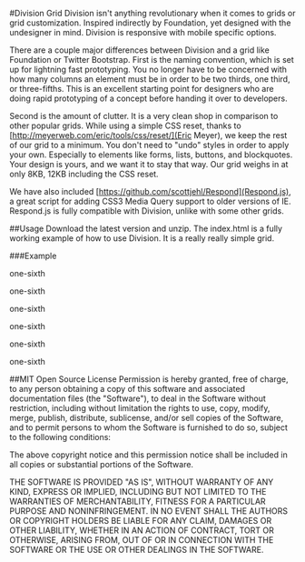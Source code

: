 #Division Grid
Division isn't anything revolutionary when it comes to grids or grid customization. Inspired indirectly by Foundation, yet designed with the undesigner in mind. Division is responsive with mobile specific options.

There are a couple major differences between Division and a grid like Foundation or Twitter Bootstrap. First is the naming convention, which is set up for lightning fast prototyping. You no longer have to be concerned with how many columns an element must be in order to be two thirds, one third, or three-fifths. This is an excellent starting point for designers who are doing rapid prototyping of a concept before handing it over to developers.

Second is the amount of clutter. It is a very clean shop in comparison to other popular grids. While using a simple CSS reset, thanks to [http://meyerweb.com/eric/tools/css/reset/](Eric Meyer), we keep the rest of our grid to a minimum. You don't need to "undo" styles in order to apply your own. Especially to elements like forms, lists, buttons, and blockquotes. Your design is yours, and we want it to stay that way. Our grid weighs in at only 8KB, 12KB including the CSS reset.

We have also included [https://github.com/scottjehl/Respond](Respond.js), a great script for adding CSS3 Media Query support to older versions of IE. Respond.js is fully compatible with Division, unlike with some other grids.

##Usage
Download the latest version and unzip. The index.html is a fully working example of how to use Division. It is a really really simple grid.

###Example
    <div class="row">
    	<div class="one-sixth">
    		<p>one-sixth</p>
    	</div>
    	<div class="one-sixth">
    		<p>one-sixth</p>
    	</div>
    	<div class="one-sixth">
    		<p>one-sixth</p>
    	</div>
    	<div class="one-sixth">
    		<p>one-sixth</p>
    	</div>
    	<div class="one-sixth">
    		<p>one-sixth</p>
    	</div>
    	<div class="one-sixth">
    		<p>one-sixth</p>
    	</div>
    </div>

##MIT Open Source License
Permission is hereby granted, free of charge, to any person obtaining a copy of this software and associated documentation files (the "Software"), to deal in the Software without restriction, including without limitation the rights to use, copy, modify, merge, publish, distribute, sublicense, and/or sell copies of the Software, and to permit persons to whom the Software is furnished to do so, subject to the following conditions:

The above copyright notice and this permission notice shall be included in all copies or substantial portions of the Software.

THE SOFTWARE IS PROVIDED "AS IS", WITHOUT WARRANTY OF ANY KIND, EXPRESS OR IMPLIED, INCLUDING BUT NOT LIMITED TO THE WARRANTIES OF MERCHANTABILITY, FITNESS FOR A PARTICULAR PURPOSE AND NONINFRINGEMENT. IN NO EVENT SHALL THE AUTHORS OR COPYRIGHT HOLDERS BE LIABLE FOR ANY CLAIM, DAMAGES OR OTHER LIABILITY, WHETHER IN AN ACTION OF CONTRACT, TORT OR OTHERWISE, ARISING FROM, OUT OF OR IN CONNECTION WITH THE SOFTWARE OR THE USE OR OTHER DEALINGS IN THE SOFTWARE.
